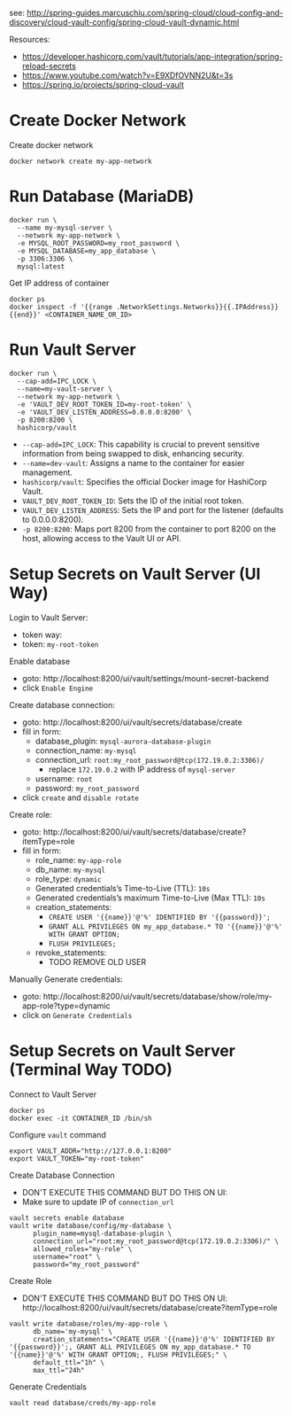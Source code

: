 see: http://spring-guides.marcuschiu.com/spring-cloud/cloud-config-and-discovery/cloud-vault-config/spring-cloud-vault-dynamic.html

Resources:
- https://developer.hashicorp.com/vault/tutorials/app-integration/spring-reload-secrets
- https://www.youtube.com/watch?v=E9XDfOVNN2U&t=3s
- https://spring.io/projects/spring-cloud-vault

# Create Docker Network
Create docker network 
```shell
docker network create my-app-network
```

# Run Database (MariaDB)
```shell
docker run \
  --name my-mysql-server \
  --network my-app-network \
  -e MYSQL_ROOT_PASSWORD=my_root_password \
  -e MYSQL_DATABASE=my_app_database \
  -p 3306:3306 \
  mysql:latest
```

Get IP address of container
```shell
docker ps
docker inspect -f '{{range .NetworkSettings.Networks}}{{.IPAddress}}{{end}}' <CONTAINER_NAME_OR_ID>
```

# Run Vault Server
```shell
docker run \
  --cap-add=IPC_LOCK \
  --name=my-vault-server \
  --network my-app-network \
  -e 'VAULT_DEV_ROOT_TOKEN_ID=my-root-token' \
  -e 'VAULT_DEV_LISTEN_ADDRESS=0.0.0.0:8200' \
  -p 8200:8200 \
  hashicorp/vault
```
- `--cap-add=IPC_LOCK`: This capability is crucial to prevent sensitive information from being swapped to disk, enhancing security.
- `--name=dev-vault`: Assigns a name to the container for easier management.
- `hashicorp/vault`: Specifies the official Docker image for HashiCorp Vault.
- `VAULT_DEV_ROOT_TOKEN_ID`: Sets the ID of the initial root token.
- `VAULT_DEV_LISTEN_ADDRESS`: Sets the IP and port for the listener (defaults to 0.0.0.0:8200).
- `-p 8200:8200`: Maps port 8200 from the container to port 8200 on the host, allowing access to the Vault UI or API.

# Setup Secrets on Vault Server (UI Way)

Login to Vault Server:
- token way:
- token: `my-root-token`

Enable database
- goto: http://localhost:8200/ui/vault/settings/mount-secret-backend
- click `Enable Engine`

Create database connection:
- goto: http://localhost:8200/ui/vault/secrets/database/create
- fill in form:
  - database_plugin: `mysql-aurora-database-plugin`
  - connection_name: `my-mysql`
  - connection_url: `root:my_root_password@tcp(172.19.0.2:3306)/`
    - replace `172.19.0.2` with IP address of `mysql-server`
  - username: `root`
  - password: `my_root_password`
- click `create` and `disable rotate`

Create role:
- goto: http://localhost:8200/ui/vault/secrets/database/create?itemType=role
- fill in form:
  - role_name: `my-app-role`
  - db_name: `my-mysql`
  - role_type: `dynamic`
  - Generated credentials’s Time-to-Live (TTL): `10s`
  - Generated credentials’s maximum Time-to-Live (Max TTL): `10s`
  - creation_statements:
    - `CREATE USER '{{name}}'@'%' IDENTIFIED BY '{{password}}';`
    - `GRANT ALL PRIVILEGES ON my_app_database.* TO '{{name}}'@'%' WITH GRANT OPTION;`
    - `FLUSH PRIVILEGES;`
  - revoke_statements:
    - TODO REMOVE OLD USER

Manually Generate credentials:
- goto: http://localhost:8200/ui/vault/secrets/database/show/role/my-app-role?type=dynamic
- click on `Generate Credentials`


# Setup Secrets on Vault Server (Terminal Way TODO)

Connect to Vault Server
```shell
docker ps
docker exec -it CONTAINER_ID /bin/sh
```

Configure `vault` command
```shell
export VAULT_ADDR="http://127.0.0.1:8200"
export VAULT_TOKEN="my-root-token"
```

Create Database Connection
- DON'T EXECUTE THIS COMMAND BUT DO THIS ON UI:
- Make sure to update IP of `connection_url`
```shell
vault secrets enable database
vault write database/config/my-database \
      plugin_name=mysql-database-plugin \
      connection_url="root:my_root_password@tcp(172.19.0.2:3306)/" \
      allowed_roles="my-role" \
      username="root" \
      password="my_root_password"
```

Create Role
- DON'T EXECUTE THIS COMMAND BUT DO THIS ON UI: http://localhost:8200/ui/vault/secrets/database/create?itemType=role
```shell
vault write database/roles/my-app-role \
      db_name='my-mysql' \
      creation_statements="CREATE USER '{{name}}'@'%' IDENTIFIED BY '{{password}}';, GRANT ALL PRIVILEGES ON my_app_database.* TO '{{name}}'@'%' WITH GRANT OPTION;, FLUSH PRIVILEGES;" \
      default_ttl="1h" \
      max_ttl="24h"
```

Generate Credentials
```shell
vault read database/creds/my-app-role
```
